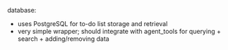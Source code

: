 database:
- uses PostgreSQL for to-do list storage and retrieval 
- very simple wrapper; should integrate with agent_tools for querying + search + adding/removing data